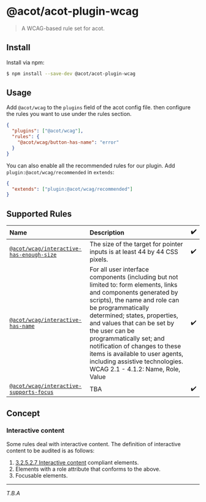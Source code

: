 # @acot/acot-plugin-wcag

> A WCAG-based rule set for acot.

## Install

Install via npm:

```bash
$ npm install --save-dev @acot/acot-plugin-wcag
```

## Usage

Add `@acot/wcag` to the `plugins` field of the acot config file. then configure the rules you want to use under the rules section.

```json
{
  "plugins": ["@acot/wcag"],
  "rules": {
    "@acot/wcag/button-has-name": "error"
  }
}
```

You can also enable all the recommended rules for our plugin. Add `plugin:@acot/wcag/recommended` in `extends`:

```json
{
  "extends": ["plugin:@acot/wcag/recommended"]
}
```

## Supported Rules

<!-- acot-rules:start -->

| Name                                                                                    | Description                                                                                                                                                                                                                                                                                                                                                                                                             | :heavy_check_mark: |
| :-------------------------------------------------------------------------------------- | :---------------------------------------------------------------------------------------------------------------------------------------------------------------------------------------------------------------------------------------------------------------------------------------------------------------------------------------------------------------------------------------------------------------------- | :----------------- |
| [`@acot/wcag/interactive-has-enough-size`](./docs/rules/interactive-has-enough-size.md) | The size of the target for pointer inputs is at least 44 by 44 CSS pixels.                                                                                                                                                                                                                                                                                                                                              | :heavy_check_mark: |
| [`@acot/wcag/interactive-has-name`](./docs/rules/interactive-has-name.md)               | For all user interface components (including but not limited to: form elements, links and components generated by scripts), the name and role can be programmatically determined; states, properties, and values that can be set by the user can be programmatically set; and notification of changes to these items is available to user agents, including assistive technologies. WCAG 2.1 - 4.1.2: Name, Role, Value | :heavy_check_mark: |
| [`@acot/wcag/interactive-supports-focus`](./docs/rules/interactive-supports-focus.md)   | TBA                                                                                                                                                                                                                                                                                                                                                                                                                     | :heavy_check_mark: |

<!-- acot-rules:end -->

## Concept

### Interactive content

Some rules deal with interactive content. The definition of interactive content to be audited is as follows:

1. [3.2.5.2.7 Interactive content](https://html.spec.whatwg.org/multipage/dom.html#interactive-content) compliant elements.
1. Elements with a role attribute that conforms to the above.
1. Focusable elements.

---

_T.B.A_
